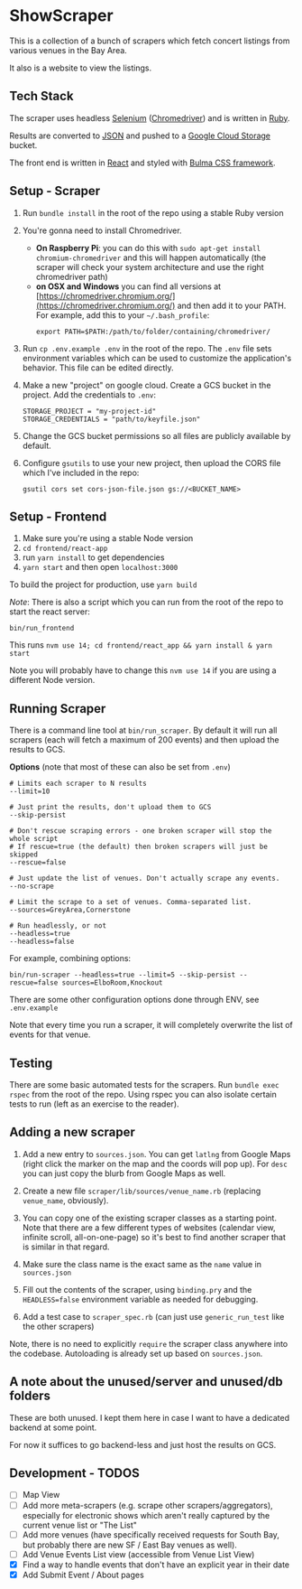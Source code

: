 # ShowScraper

This is a collection of a bunch of scrapers which fetch concert listings from
various venues in the Bay Area.

It also is a website to view the listings.

## Tech Stack

The scraper uses headless [Selenium](https://www.selenium.dev/)
([Chromedriver](https://chromedriver.chromium.org/downloads))
and is written in [Ruby](https://www.ruby-lang.org/en/).

Results are converted to [JSON](https://www.json.org/json-en.html)
and pushed to a [Google Cloud Storage](https://cloud.google.com/storage)
bucket.

The front end is written in [React](https://reactjs.org/)
and styled with [Bulma CSS framework](https://bulma.io/).

## Setup - Scraper

1. Run `bundle install` in the root of the repo using a stable Ruby version

1. You're gonna need to install Chromedriver.
     - **On Raspberry Pi**:  you can do this with `sudo apt-get install chromium-chromedriver` and this will happen automatically (the scraper will check your system architecture and use the right 
       chromedriver path)
     - **on OSX and Windows** you can find all versions at [https://chromedriver.chromium.org/](https://chromedriver.chromium.org/) and then add it to your PATH.
       For example, add this to your `~/.bash_profile`:
         ```
         export PATH=$PATH:/path/to/folder/containing/chromedriver/
         ```

1. Run `cp .env.example .env` in the root of the repo. The `.env` file sets environment variables which can be used to customize the application's behavior. This file can be edited directly.

1. Make a new "project" on google cloud. Create a GCS bucket in the project. Add the credentials to `.env`:
  
    ```
    STORAGE_PROJECT = "my-project-id"
    STORAGE_CREDENTIALS = "path/to/keyfile.json"
    ```

1. Change the GCS bucket permissions so all files are publicly available by default.

1. Configure `gsutils` to use your new project, then upload the CORS file which I've included in the repo:

    ```
    gsutil cors set cors-json-file.json gs://<BUCKET_NAME>
    ```

## Setup - Frontend

1. Make sure you're using a stable Node version
2. `cd frontend/react-app`
3. run `yarn install` to get dependencies
4. `yarn start` and then open `localhost:3000`

To build the project for production, use `yarn build`

_Note_: There is also a script which you can run from the root of the repo to start the react server:

```
bin/run_frontend
```

This runs `nvm use 14; cd frontend/react_app && yarn install & yarn start`

Note you will probably have to change this `nvm use 14` if you are using a different Node version.

## Running Scraper

There is a command line tool at `bin/run_scraper`.
By default it will run all scrapers (each will fetch a maximum of 200 events) 
and then upload the results to GCS.

**Options** (note that most of these can also be set from `.env`)

```
# Limits each scraper to N results
--limit=10

# Just print the results, don't upload them to GCS
--skip-persist

# Don't rescue scraping errors - one broken scraper will stop the whole script
# If rescue=true (the default) then broken scrapers will just be skipped
--rescue=false

# Just update the list of venues. Don't actually scrape any events.
--no-scrape

# Limit the scrape to a set of venues. Comma-separated list.
--sources=GreyArea,Cornerstone

# Run headlessly, or not
--headless=true
--headless=false
```

For example, combining options:

```
bin/run-scraper --headless=true --limit=5 --skip-persist --rescue=false sources=ElboRoom,Knockout
```

There are some other configuration options done through ENV, see `.env.example`

Note that every time you run a scraper, it will completely overwrite the list of events for that venue.

## Testing

There are some basic automated tests for the scrapers. Run `bundle exec rspec` from the root of the repo.
Using rspec you can also isolate certain tests to run (left as an exercise to the reader).

## Adding a new scraper

1. Add a new entry to `sources.json`. You can get `latlng` from Google Maps
(right click the marker on the map and the coords will pop up). For `desc` you can
just copy the blurb from Google Maps as well.

2. Create a new file `scraper/lib/sources/venue_name.rb` (replacing `venue_name`, obviously).

3. You can copy one of the existing scraper classes as a starting point.
   Note that there are a few different types of websites (calendar view, infinite scroll, all-on-one-page)
   so it's best to find another scraper that is similar in that regard.

4. Make sure the class name is the exact same as the `name` value in `sources.json`

5. Fill out the contents of the scraper, using `binding.pry` and the `HEADLESS=false`
   environment variable as needed for debugging.

6. Add a test case to `scraper_spec.rb` (can just use `generic_run_test` like the other scrapers)

Note, there is no need to explicitly `require` the scraper class anywhere into the codebase.
Autoloading is already set up based on `sources.json`.

## A note about the unused/server and unused/db folders

These are both unused. I kept them here in case I want to have a dedicated backend at some point.

For now it suffices to go backend-less and just host the results on GCS.

## Development - TODOS

- [ ] Map View
- [ ] Add more meta-scrapers (e.g. scrape other scrapers/aggregators), especially for electronic shows which aren't really captured by the current venue list or "The List"
- [ ] Add more venues (have specifically received requests for South Bay, but probably there are new SF / East Bay venues as well). 
- [ ] Add Venue Events List view (accessible from Venue List View)
- [x] Find a way to handle events that don't have an explicit year in their date
- [x] Add Submit Event / About pages
